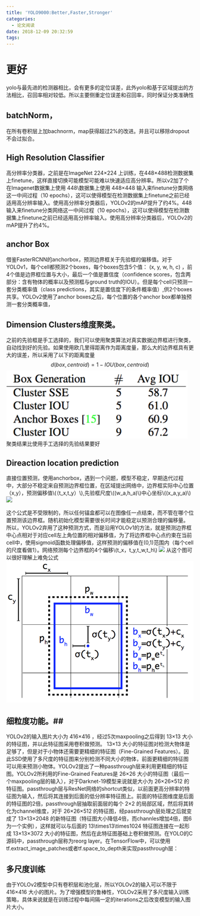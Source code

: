 ```yaml
---
title: 'YOLO9000:Better,Faster,Stronger'
categories:
  - 论文阅读
date: 2018-12-09 20:32:59
tags:
---
```

# 更好
yolo与最先进的检测器相比，会有更多的定位误差，此外yolo和基于区域提出的方法相比，召回率相对较低。所以主要侧重定位误差和召回率，同时保证分类准确性

## batchNorm， ##
 在所有卷积层上加bachnorm，map获得超过2%的改进。并且可以移除dropout不会过拟合。
##  High Resolution Classifier
高分辨率分类器，之前是在ImageNet 224×224 上训练，在448×488检测数据集上finetune，这样直接切换可能模型可能难以快速适应高分辨率。所以v2加了个在Imagenet数据集上使用 448\数据集上使用 448×448 输入来finetune分类网络这一中间过程（10 epochs），这可以使得模型在检测数据集上finetune之前已经适用高分辨率输入。使用高分辨率分类器后，YOLOv2的mAP提升了约4%。448 输入来finetune分类网络这一中间过程（10 epochs），这可以使得模型在检测数据集上finetune之前已经适用高分辨率输入。使用高分辨率分类器后，YOLOv2的mAP提升了约4%。
## anchor Box
借鉴FasterRCNN的anchorbox，预测边界框关于先验框的偏移值。对于YOLOv1，每个cell都预测2个boxes，每个boxes包含5个值： (x, y, w, h, c) ，前4个值是边界框位置与大小，最后一个值是置信度（confidence scores，包含两部分：含有物体的概率以及预测框与ground truth的IOU）。但是每个cell只预测一套分类概率值（class predictions，其实是置信度下的条件概率值）,供2个boxes共享。YOLOv2使用了anchor boxes之后，每个位置的各个anchor box都单独预测一套分类概率值，
## Dimension Clusters维度聚类。
之前的先验框是手工选择的，我们可以使用聚类算法对真实数据边界框进行聚类，自动找到好的先验。如果使用欧几里得距离作为距离度量，那么大的边界框具有更大的误差，所以采用了以下的距离度量
$$ d(box,centroid)=1-IOU(box,centroid) $$
<img src="/images/paper/yolov201.jpg"/>
聚类结果比使用手工选择的先验结果要好
## Direaction location prediction
直接位置预测，使用anchorbox，遇到一个问题，模型不稳定，早期迭代过程中，大部分不稳定来自预测边界框位置，在区域提出网络中，边界框实际中心位置（x,y），预测偏移值\\(（t_x,t_y）\\),先验框尺度\\((w_a,h_a)\\)中心坐标\\((x_a,y_a)\\)
<img src="/images/paper/yolov202.jpg"/>

这个公式是不受限制的，所以任何锚盒都可以在图像任一点结束，而不管在哪个位置预测该边界框。随机初始化模型需要很长时间才能稳定以预测合理的偏移量。
所以，YOLOv2弃用了这种预测方式，而是沿用YOLOv1的方法，就是预测边界框中心点相对于对应cell左上角位置的相对偏移值，为了将边界框中心点约束在当前cell中，使用sigmoid函数处理偏移值，这样预测的偏移值在(0,1)范围内（每个cell的尺度看做1）。网络预测每个边界框的4个偏移\\(t_x，t_y,t_w,t_h\\)
<img src="/images/paper/yolov203.jpg"/>
从这个图可以很好理解上难免公式
<img src="/images/paper/yolov204.jpg"/>
## 细粒度功能。##
YOLOv2的输入图片大小为 416×416 ，经过5次maxpooling之后得到 13×13 大小的特征图，并以此特征图采用卷积做预测。 13×13 大小的特征图对检测大物体是足够了，但是对于小物体还需要更精细的特征图（Fine-Grained Features）。因此SSD使用了多尺度的特征图来分别检测不同大小的物体，前面更精细的特征图可以用来预测小物体。YOLOv2提出了一种passthrough层来利用更精细的特征图。YOLOv2所利用的Fine-Grained Features是 26×26 大小的特征图（最后一个maxpooling层的输入），对于Darknet-19模型来说就是大小为 26×26×512 的特征图。passthrough层与ResNet网络的shortcut类似，以前面更高分辨率的特征图为输入，然后将其连接到后面的低分辨率特征图上。前面的特征图维度是后面的特征图的2倍，passthrough层抽取前面层的每个 2×2 的局部区域，然后将其转化为channel维度，对于 26×26×512 的特征图，经passthrough层处理之后就变成了 13×13×2048 的新特征图（特征图大小降低4倍，而channles增加4倍，图6为一个实例），这样就可以与后面的 13\times13\times1024 特征图连接在一起形成 13×13×3072 大小的特征图，然后在此特征图基础上卷积做预测。在YOLO的C源码中，passthrough层称为reorg layer。在TensorFlow中，可以使用tf.extract_image_patches或者tf.space_to_depth来实现passthrough层：
## 多尺度训练 ##
由于YOLOv2模型中只有卷积层和池化层，所以YOLOv2的输入可以不限于 416×416 大小的图片。为了增强模型的鲁棒性，YOLOv2采用了多尺度输入训练策略，具体来说就是在训练过程中每间隔一定的iterations之后改变模型的输入图片大小。
